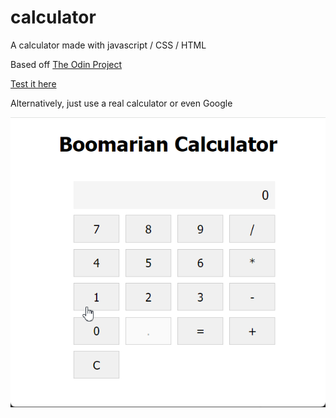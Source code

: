 # calculator

A calculator made with javascript / CSS / HTML

Based off [The Odin Project](https://www.theodinproject.com/lessons/foundations-calculator)

[Test it here](https://boomyville.github.io/rock-paper-scissors)

Alternatively, just use a real calculator or even Google

![Image of Calc](https://github.com/boomyville/calculator/blob/main/calc.gif?raw=true)
